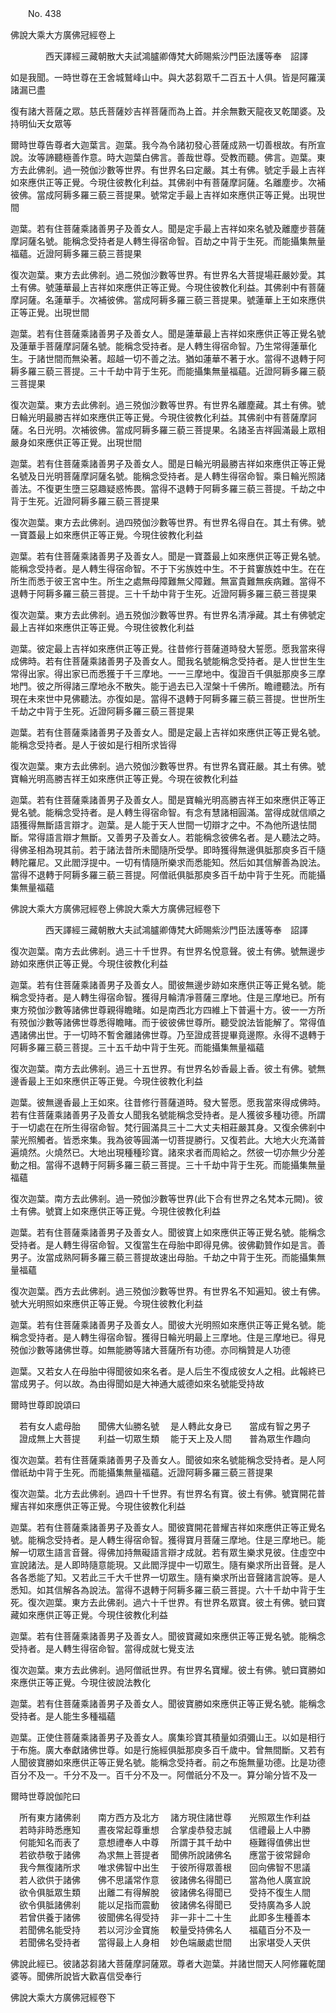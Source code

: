 ﻿　　No. 438

佛說大乘大方廣佛冠經卷上

　　　　西天譯經三藏朝散大夫試鴻臚卿傳梵大師賜紫沙門臣法護等奉　詔譯


如是我聞。一時世尊在王舍城鷲峰山中。與大苾芻眾千二百五十人俱。皆是阿羅漢諸漏已盡

復有諸大菩薩之眾。慈氏菩薩妙吉祥菩薩而為上首。并余無數天龍夜叉乾闥婆。及持明仙天女眾等

爾時世尊告尊者大迦葉言。迦葉。我今為令諸初發心菩薩成熟一切善根故。有所宣說。汝等諦聽極善作意。時大迦葉白佛言。善哉世尊。受教而聽。佛言。迦葉。東方去此佛剎。過一殑伽沙數等世界。有世界名曰定嚴。其土有佛。號定手最上吉祥如來應供正等正覺。今現住彼教化利益。其佛剎中有菩薩摩訶薩。名離塵步。次補彼佛。當成阿耨多羅三藐三菩提果。號常定手最上吉祥如來應供正等正覺。出現世間

迦葉。若有住菩薩乘諸善男子及善女人。聞是定手最上吉祥如來名號及離塵步菩薩摩訶薩名號。能稱念受持者是人轉生得宿命智。百劫之中背于生死。而能攝集無量福蘊。近證阿耨多羅三藐三菩提果

復次迦葉。東方去此佛剎。過二殑伽沙數等世界。有世界名大菩提場莊嚴妙愛。其土有佛。號蓮華最上吉祥如來應供正等正覺。今現住彼教化利益。其佛剎中有菩薩摩訶薩。名蓮華手。次補彼佛。當成阿耨多羅三藐三菩提果。號蓮華上王如來應供正等正覺。出現世間

迦葉。若有住菩薩乘諸善男子及善女人。聞是蓮華最上吉祥如來應供正等正覺名號及蓮華手菩薩摩訶薩名號。能稱念受持者。是人轉生得宿命智。乃生常得蓮華化生。于諸世間而無染著。超越一切不善之法。猶如蓮華不著于水。當得不退轉于阿耨多羅三藐三菩提。三十千劫中背于生死。而能攝集無量福蘊。近證阿耨多羅三藐三菩提果

復次迦葉。東方去此佛剎。過三殑伽沙數等世界。有世界名離塵藏。其土有佛。號日輪光明最勝吉祥如來應供正等正覺。今現住彼教化利益。其佛剎中有菩薩摩訶薩。名日光明。次補彼佛。當成阿耨多羅三藐三菩提果。名諸圣吉祥圓滿最上眾相嚴身如來應供正等正覺。出現世間

迦葉。若有住菩薩乘諸善男子及善女人。聞是日輪光明最勝吉祥如來應供正等正覺名號及日光明菩薩摩訶薩名號。能稱念受持者。是人轉生得宿命智。乘日輪光照諸善法。不復更生墮三惡趣疑惑怖畏。當得不退轉于阿耨多羅三藐三菩提。千劫之中背于生死。近證阿耨多羅三藐三菩提果

復次迦葉。東方去此佛剎。過四殑伽沙數等世界。有世界名得自在。其土有佛。號一寶蓋最上如來應供正等正覺。今現住彼教化利益

迦葉。若有住菩薩乘諸善男子及善女人。聞是一寶蓋最上如來應供正等正覺名號。能稱念受持者。是人轉生得宿命智。不于下劣族姓中生。不于貧窶族姓中生。在在所生而悉于彼王宮中生。所生之處無母障難無父障難。無富貴難無疾病難。當得不退轉于阿耨多羅三藐三菩提。三十千劫中背于生死。近證阿耨多羅三藐三菩提果

復次迦葉。東方去此佛剎。過五殑伽沙數等世界。有世界名清凈藏。其土有佛號定最上吉祥如來應供正等正覺。今現住彼教化利益

迦葉。彼定最上吉祥如來應供正等正覺。往昔修行菩薩道時發大誓愿。愿我當來得成佛時。若有住菩薩乘諸善男子及善女人。聞我名號能稱念受持者。是人世世生生常得出家。得出家已而悉獲于千三摩地。一一三摩地中。復證百千俱胝那庾多三摩地門。彼之所得諸三摩地永不散失。能于過去已入涅槃十千佛所。瞻禮聽法。所有現在未來世中見佛聽法。亦復如是。當得不退轉于阿耨多羅三藐三菩提。世世所生千劫之中背于生死。近證阿耨多羅三藐三菩提果

迦葉。若有住菩薩乘諸善男子及善女人。聞是定最上吉祥如來應供正等正覺名號。能稱念受持者。是人于彼如是行相所求皆得

復次迦葉。東方去此佛剎。過六殑伽沙數等世界。有世界名寶莊嚴。其土有佛。號寶輪光明高勝吉祥王如來應供正等正覺。今現在彼教化利益

迦葉。若有住菩薩乘諸善男子及善女人。聞是寶輪光明高勝吉祥王如來應供正等正覺名號。能稱念受持者。是人轉生得宿命智。有念有慧諸相圓滿。當得成就信順之語獲得無斷語言辯才。迦葉。是人能于天人世間一切辯才之中。不為他所退怯間斷。常得語言辯才無斷。又善男子及善女人。若能稱念彼佛名者。是人聽法之時。得佛圣相為現其前。若于諸法昔所未聞隨所受學。即時獲得無邊俱胝那庾多百千隨轉陀羅尼。又此閻浮提中。一切有情隨所樂求而悉能知。然后如其信解善為說法。當得不退轉于阿耨多羅三藐三菩提。阿僧祇俱胝那庾多百千劫中背于生死。而能攝集無量福蘊

佛說大乘大方廣佛冠經卷上佛說大乘大方廣佛冠經卷下

　　　　西天譯經三藏朝散大夫試鴻臚卿傳梵大師賜紫沙門臣法護等奉　詔譯


復次迦葉。南方去此佛剎。過三十千世界。有世界名悅意聲。彼土有佛。號無邊步跡如來應供正等正覺。今現住彼教化利益

迦葉。若有住菩薩乘諸善男子及善女人。聞彼無邊步跡如來應供正等正覺名號。能稱念受持者。是人轉生得宿命智。獲得月輪清凈菩薩三摩地。住是三摩地已。所有東方殑伽沙數等諸佛世尊親得瞻睹。如是南西北方四維上下普遍十方。彼一一方所有殑伽沙數等諸佛世尊悉得瞻睹。而于彼彼佛世尊所。聽受說法皆能解了。常得值遇諸佛出世。于一切時不暫舍離諸佛世尊。乃至證成菩提畢竟邊際。永得不退轉于阿耨多羅三藐三菩提。三十五千劫中背于生死。而能攝集無量福蘊

復次迦葉。南方去此佛剎。過三十五世界。有世界名妙香最上香。彼土有佛。號無邊香最上王如來應供正等正覺。今現住彼教化利益

迦葉。彼無邊香最上王如來。往昔修行菩薩道時。發大誓愿。愿我當來得成佛時。若有住菩薩乘諸善男子及善女人聞我名號能稱念受持者。是人獲彼多種功德。所謂于一切處在在所生得宿命智。梵行圓滿具三十二大丈夫相莊嚴其身。又復余佛剎中蒙光照觸者。皆悉來集。我為彼等圓滿一切菩提勝行。又復若此。大地大火充滿普遍燒然。火燒然已。大地出現種種珍寶。諸來求者而周給之。然彼一切亦無少分差動之相。當得不退轉于阿耨多羅三藐三菩提。三十千劫中背于生死。而能攝集無量福蘊

復次迦葉。南方去此佛剎。過一殑伽沙數等世界(此下合有世界之名梵本元闕)。彼土有佛。號寶上如來應供正等正覺。今現住彼教化利益

迦葉。若有住菩薩乘諸善男子及善女人。聞彼寶上如來應供正等正覺名號。能稱念受持者。是人轉生得宿命智。又復當生在母胎中即得見佛。彼佛勸贊作如是言。善男子。汝當成熟阿耨多羅三藐三菩提故速出母胎。千劫之中背于生死。而能攝集無量福蘊

復次迦葉。西方去此佛剎。過三殑伽沙數等世界。有世界名不知遍知。彼土有佛。號大光明照如來應供正等正覺。今現住彼教化利益

迦葉。若有住菩薩乘諸善男子及善女人。聞彼大光明照如來應供正等正覺名號。能稱念受持者。是人轉生得宿命智。獲得日輪光明最上三摩地。住是三摩地已。得見殑伽沙數等諸佛世尊。如無能勝等諸大菩薩所有功德。亦同稱贊是人功德

迦葉。又若女人在母胎中得聞彼如來名者。是人后生不復成彼女人之相。此報終已當成男子。何以故。為由得聞如是大神通大威德如來名號能受持故

爾時世尊即說頌曰

　若有女人處母胎　　聞佛大仙勝名號
　是人轉此女身已　　當成有智之男子
　證成無上大菩提　　利益一切眾生類
　能于天上及人間　　普為眾生作趣向　

復次迦葉。若有住菩薩乘諸善男子及善女人。聞彼如來名號能稱念受持者。是人阿僧祇劫中背于生死。而能攝集無量福蘊。近證阿耨多羅三藐三菩提果

復次迦葉。北方去此佛剎。過四十千世界。有世界名有寶。彼土有佛。號寶開花普耀吉祥如來應供正等正覺。今現住彼教化利益

迦葉。若有住菩薩乘諸善男子及善女人。聞彼寶開花普耀吉祥如來應供正等正覺名號。能稱念受持者。是人轉生得宿命智。獲得寶月菩薩三摩地。住是三摩地已。能解一切眾生語言音聲。得佛加持無礙語言辯才成就。若有眾生樂求見彼。住虛空中宣說諸法。是人即時隨意能現。又此閻浮提中一切眾生。隨有樂求所出音聲。是人各各悉能了知。又若此三千大千世界一切眾生。隨有樂求所出音聲諸言說等。是人悉知。如其信解各為說法。當得不退轉于阿耨多羅三藐三菩提。六十千劫中背于生死。復次迦葉。東方去此佛剎。過六十千世界。有世界名眾寶。彼土有佛。號曰寶藏如來應供正等正覺。今現住彼教化利益

迦葉。若有住菩薩乘諸善男子及善女人。聞彼寶藏如來應供正等正覺名號。能稱念受持者。是人轉生得宿命智。當得成就七覺支法

復次迦葉。東方去此佛剎。過阿僧祇世界。有世界名寶耀。彼土有佛。號曰寶勝如來應供正等正覺。今現住彼說法教化

迦葉。若有住菩薩乘諸善男子及善女人。聞彼寶勝如來應供正等正覺名號。能稱念受持者。是人能生多種福蘊

迦葉。正使住菩薩乘諸善男子及善女人。廣集珍寶其積量如須彌山王。以如是相行于布施。廣大奉獻諸佛世尊。如是行施經俱胝那庾多百千歲中。曾無間斷。又若有人聞彼寶勝如來應供正等正覺名號。能稱念受持者。前之布施無量功德。比是功德百分不及一。千分不及一。百千分不及一。阿僧祇分不及一。算分喻分皆不及一

爾時世尊說伽陀曰

　所有東方諸佛剎　　南方西方及北方
　諸方現住諸世尊　　光照眾生作利益
　若時非時悉應知　　晝夜常起尊重想
　合掌虔恭發志誠　　信禮最上人中勝
　何能知名而表了　　意想禮奉人中尊
　所謂于其千劫中　　極難得值佛出世
　若欲恭敬于諸佛　　為求無上菩提者
　聞佛所說諸佛名　　應當于彼常歸命
　我今無復諸所求　　唯求佛智中出生
　于彼所得眾善根　　回向佛智不思議
　若人欲供于諸佛　　佛不思議常作意
　彼諸佛名得聞已　　當為他人廣宣說
　欲令俱胝眾生類　　出離二有得解脫
　彼諸佛名得聞已　　受持不復生人間
　欲令俱胝諸佛剎　　能以足指而震動
　彼諸佛名得聞已　　受持廣為多人說
　若曾供養于諸佛　　彼聞佛名得受持
　非一非十二十生　　此即多生種善本
　若聞佛名能受持　　若以河沙金寶施
　較量受持佛名人　　福蘊百分不及一
　若聞佛名受持者　　當得最上人身相
　妙色端嚴處世間　　出家堪受人天供　

佛說此經已。彼諸苾芻諸大菩薩摩訶薩眾。尊者大迦葉。并諸世間天人阿修羅乾闥婆等。聞佛所說皆大歡喜信受奉行

佛說大乘大方廣佛冠經卷下
